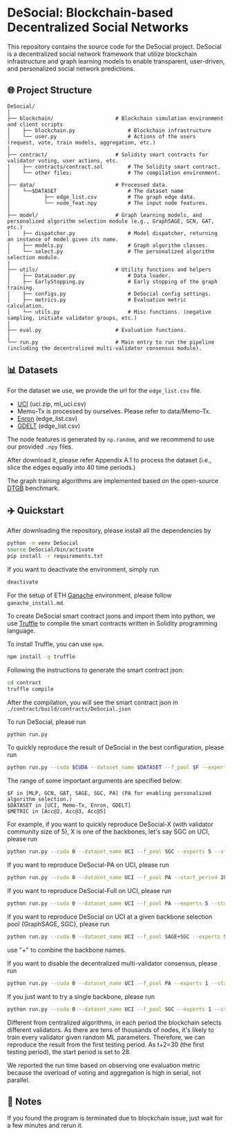 # DeSocial: Blockchain-based Decentralized Social Networks

This repository contains the source code for the DeSocial project. DeSocial is a decentralized social network framework that utilize blockchain infrastructure and graph learning models to enable transparent, user-driven, and personalized social network predictions.

## 🌐 Project Structure

```
DeSocial/
│
├── blockchain/                    # Blockchain simulation environment and client scripts
│    ├── blockchain.py                 # Blockchain infrastructure
│    └── user.py                       # Actions of the users (request, vote, train models, aggregation, etc.)
│
├── contract/                      # Solidity smart contracts for validator voting, user actions, etc.
│    ├── contracts/contract.sol        # The Solidity smart contract.
│    └── other files:                  # The compilation environment.
│
├── data/                          # Processed data.
|    └──$DATASET                       # The dataset name
│           ├── edge_list.csv          # The graph edge data.
│           └── node_feat.npy          # The input node features.
│
├── model/                         # Graph learning models, and personalized algorithm selection module (e.g., GraphSAGE, GCN, GAT, etc.)
│    ├── dispatcher.py                 # Model dispatcher, returning an instance of model given its name.
│    ├── models.py                     # Graph algorithm classes.
│    └── select.py                     # The personalized algorithm selection module.
│
├── utils/                         # Utility functions and helpers
│    ├── DataLoader.py                 # Data loader.
│    ├── EarlyStopping.py              # Early stopping of the graph training.
│    ├── configs.py                    # DeSocial config settings.
│    ├── metrics.py                    # Evaluation metric calculation.
│    └── utils.py                      # Misc functions. (negative sampling, initiate validator groups, etc.)
│
├── eval.py                        # Evaluation functions.
│
└── run.py                         # Main entry to run the pipeline (including the decentralized multi-validator consensus module).
```

## 📊 Datasets

For the dataset we use, we provide the url for the `edge_list.csv` file.

- [UCI](https://zenodo.org/records/7213796#.Y1cO6y8r30o) (uci.zip, ml_uci.csv)
- Memo-Tx is processed by ourselves. Please refer to data/Memo-Tx.
- [Enron](https://drive.google.com/drive/folders/1QFxHIjusLOFma30gF59_hcB19Ix3QZtk) (edge_list.csv)
- [GDELT](https://drive.google.com/drive/folders/1QFxHIjusLOFma30gF59_hcB19Ix3QZtk) (edge_list.csv)

The node features is generated by `np.random`, and we recommend to use our provided `.npy` files.


After download it, please refer Appendix A.1 to process the dataset (i.e., slice the edges equally into 40 time periods.)

The graph training algorithms are implemented based on the open-source [DTGB](https://github.com/zjs123/DTGB) benchmark.

## ✈️ Quickstart

After downloading the repository, please install all the dependencies by
```bash
python -m venv DeSocial
source DeSocial/bin/activate
pip install -r requirements.txt
```

If you want to deactivate the environment, simply run
```bash
deactivate
```

For the setup of ETH [Ganache](https://archive.trufflesuite.com/ganache/) environment, please follow `ganache_install.md`.

To create DeSocial smart contract jsons and import them into python, we use [Truffle](https://archive.trufflesuite.com/) to compile the smart contracts written in Solidity programming language. 

To install Truffle, you can use `npm`.
```bash
npm install -g truffle
```

Following the instructions to generate the smart contract json:
```bash
cd contract
truffle compile
```

After the compilation, you will see the smart contract json in `./contract/build/contracts/DeSocial.json`

To run DeSocial, please run
```bash
python run.py
```

To quickly reproduce the result of DeSocial in the best configuration, please run
```bash
python run.py --cuda $CUDA --dataset_name $DATASET --f_pool $F --experts $EXPERTS --metric $METRIC --start_period 28 --load_best_configs
```

The range of some important arguments are specified below:
```
$F in [MLP, GCN, GAT, SAGE, SGC, PA] (PA for enabling personalized algorithm selection.)
$DATASET in [UCI, Memo-Tx, Enron, GDELT]
$METRIC in [Acc@2, Acc@3, Acc@5]
```

For example, if you want to quickly reproduce DeSocial-X (with validator community size of 5), X is one of the backbones, let's say SGC on UCI, please run
```bash
python run.py --cuda 0 --dataset_name UCI --f_pool SGC --experts 5 --start_period 28 --metric Acc@2 --load_best_configs
```

If you want to reproduce DeSocial-PA on UCI, please run
```bash
python run.py --cuda 0 --dataset_name UCI --f_pool PA --start_period 28 --metric Acc@2 --load_best_configs
```

If you want to reproduce DeSocial-Full on UCI, please run
```bash
python run.py --cuda 0 --dataset_name UCI --f_pool PA --experts 5 --start_period 28 --metric Acc@2 --load_best_configs
```

If you want to reproduce DeSocial on UCI at a given backbone selection pool {GraphSAGE, SGC}, please run
```bash
python run.py --cuda 0 --dataset_name UCI --f_pool SAGE+SGC --experts 5 --start_period 28 --metric Acc@2 --load_best_configs
```
use "+" to combine the backbone names.

If you want to disable the decentralized multi-validator consensus, please run
```bash
python run.py --cuda 0 --dataset_name UCI --f_pool PA --experts 1 --start_period 28 --metric Acc@2 --load_best_configs
```

If you just want to try a single backbone, please run
```bash
python run.py --cuda 0 --dataset_name UCI --f_pool SGC --experts 1 --start_period 28 --metric Acc@2 --load_best_configs
```

Different from centralized algorithms, in each period the blockchain selects different validators. As there are tens of thousands of nodes, it's likely to train every validator given random ML parameters. Therefore, we can reproduce the result from the first testing period. As t+2=30 (the first testing period), the start period is set to 28.

We reported the run time based on observing one evaluation metric because the overload of voting and aggregation is high in serial, not parallel.

## 📒 Notes

If you found the program is terminated due to blockchain issue, just wait for a few minutes and rerun it.